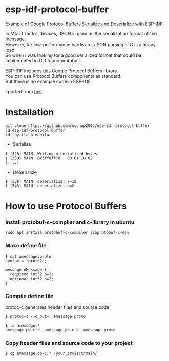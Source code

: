 # esp-idf-protocol-buffer
Example of Google Protocol Buffers Serialize and Deserialize with ESP-IDF.   

In MQTT for IoT devices, JSON is used as the serialization format of the message.   
However, for low-performance hardware, JSON parsing in C is a heavy load.   
So when I was looking for a good serialized format that could be implemented in C, I found protobuf.

ESP-IDF includes [this](https://developers.google.com/protocol-buffers/) Google Protocol Buffers library.   
You can use Protocol Buffers components as standard.   
But there is no example code in ESP-IDF.   

I ported from [this](https://github.com/protobuf-c/protobuf-c/wiki/Examples).


# Installation
```
git clone https://github.com/nopnop2002/esp-idf-protocol-buffer
cd esp-idf-protocol-buffer
idf.py flash monitor
```

- Serialize
```
I (328) MAIN: Writing 4 serialized bytes
I (338) MAIN: 0x3ffaff78   08 0a 10 02                                       |....|
```
- DeSerialize
```
I (338) MAIN: deserialize: a=10
I (348) MAIN: deserialize: b=2
```



# How to use Protocol Buffers

### Install protobuf-c-compiler and c-library in ubuntu
```
sudo apt install protobuf-c-compiler libprotobuf-c-dev
```

### Make define file
```
$ cat amessage.proto
syntax = "proto2";

message AMessage {
  required int32 a=1;
  optional int32 b=2;
}
```

### Compile define file
protoc-c generates header files and source code.   
```
$ protoc-c --c_out=. amessage.proto

$ ls amessage.*
amessage.pb-c.c  amessage.pb-c.h  amessage.proto
```

### Copy header files and source code to your project
```
$ cp amessage.pb-c.* /your_project/main/
```

